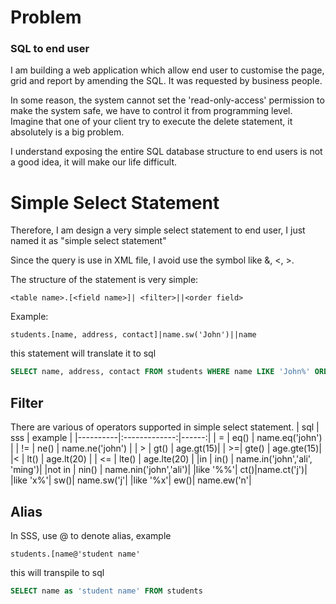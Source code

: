 # Problem
### SQL to end user
I am building a web application which allow end user to customise the page, grid and report by amending the SQL. It was requested by business people.


In some reason, the system cannot set the 'read-only-access' permission to make the system safe, we have to control it from programming level. Imagine that one of your client try to execute the delete statement, it absolutely is a big problem. 

I understand exposing the entire SQL database structure to end users is not a good idea, it will make our life difficult.

# Simple Select Statement
Therefore, I am design a very simple select statement to end user, I just named it as "simple select statement"

Since the query is use in XML file, I avoid use the symbol like &, <, >.

The structure of the statement is very simple:
```
<table name>.[<field name>]| <filter>||<order field>
```
Example:
```
students.[name, address, contact]|name.sw('John')||name
```
this statement will translate it to sql
```sql
SELECT name, address, contact FROM students WHERE name LIKE 'John%' ORDER BY name
```


## Filter
There are various of operators supported in simple select statement.
| sql   |      sss      |  example |
|----------|:-------------:|------:|
| = |  eq() | name.eq('john') |
| != |    ne()   |   name.ne('john') |
| > | gt() |    age.gt(15)|
| >=| gte() | age.gte(15)|
|< | lt() | age.lt(20) |
| <= | lte() | age.lte(20) |
|in | in() | name.in('john','ali', 'ming')|
|not in | nin() | name.nin('john','ali')|
|like '%%'| ct()|name.ct('j')|
|like 'x%'| sw()| name.sw('j'|
|like '%x'| ew()| name.ew('n'|


## Alias
In SSS, use @ to denote alias, example
```
students.[name@'student name'
```
this will transpile to sql
```sql
SELECT name as 'student name' FROM students



